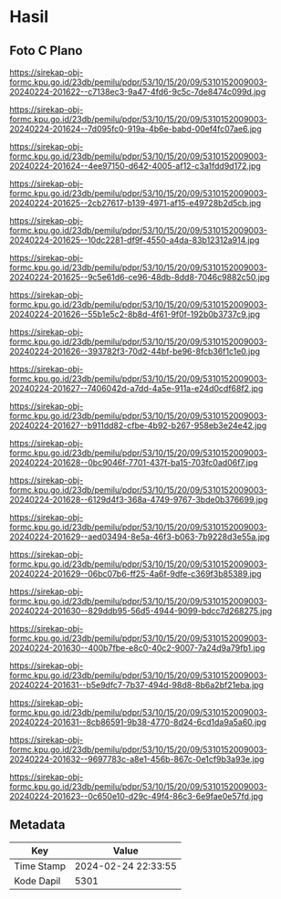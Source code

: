 # Hasil

## Foto C Plano

https://sirekap-obj-formc.kpu.go.id/23db/pemilu/pdpr/53/10/15/20/09/5310152009003-20240224-201622--c7138ec3-9a47-4fd6-9c5c-7de8474c099d.jpg

https://sirekap-obj-formc.kpu.go.id/23db/pemilu/pdpr/53/10/15/20/09/5310152009003-20240224-201624--7d095fc0-919a-4b6e-babd-00ef4fc07ae6.jpg

https://sirekap-obj-formc.kpu.go.id/23db/pemilu/pdpr/53/10/15/20/09/5310152009003-20240224-201624--4ee97150-d642-4005-af12-c3a1fdd9d172.jpg

https://sirekap-obj-formc.kpu.go.id/23db/pemilu/pdpr/53/10/15/20/09/5310152009003-20240224-201625--2cb27617-b139-4971-af15-e49728b2d5cb.jpg

https://sirekap-obj-formc.kpu.go.id/23db/pemilu/pdpr/53/10/15/20/09/5310152009003-20240224-201625--10dc2281-df9f-4550-a4da-83b12312a914.jpg

https://sirekap-obj-formc.kpu.go.id/23db/pemilu/pdpr/53/10/15/20/09/5310152009003-20240224-201625--9c5e61d6-ce96-48db-8dd8-7046c9882c50.jpg

https://sirekap-obj-formc.kpu.go.id/23db/pemilu/pdpr/53/10/15/20/09/5310152009003-20240224-201626--55b1e5c2-8b8d-4f61-9f0f-192b0b3737c9.jpg

https://sirekap-obj-formc.kpu.go.id/23db/pemilu/pdpr/53/10/15/20/09/5310152009003-20240224-201626--393782f3-70d2-44bf-be96-8fcb36f1c1e0.jpg

https://sirekap-obj-formc.kpu.go.id/23db/pemilu/pdpr/53/10/15/20/09/5310152009003-20240224-201627--7406042d-a7dd-4a5e-911a-e24d0cdf68f2.jpg

https://sirekap-obj-formc.kpu.go.id/23db/pemilu/pdpr/53/10/15/20/09/5310152009003-20240224-201627--b911dd82-cfbe-4b92-b267-958eb3e24e42.jpg

https://sirekap-obj-formc.kpu.go.id/23db/pemilu/pdpr/53/10/15/20/09/5310152009003-20240224-201628--0bc9046f-7701-437f-ba15-703fc0ad06f7.jpg

https://sirekap-obj-formc.kpu.go.id/23db/pemilu/pdpr/53/10/15/20/09/5310152009003-20240224-201628--6129d4f3-368a-4749-9767-3bde0b376699.jpg

https://sirekap-obj-formc.kpu.go.id/23db/pemilu/pdpr/53/10/15/20/09/5310152009003-20240224-201629--aed03494-8e5a-46f3-b063-7b9228d3e55a.jpg

https://sirekap-obj-formc.kpu.go.id/23db/pemilu/pdpr/53/10/15/20/09/5310152009003-20240224-201629--06bc07b6-ff25-4a6f-9dfe-c369f3b85389.jpg

https://sirekap-obj-formc.kpu.go.id/23db/pemilu/pdpr/53/10/15/20/09/5310152009003-20240224-201630--829ddb95-56d5-4944-9099-bdcc7d268275.jpg

https://sirekap-obj-formc.kpu.go.id/23db/pemilu/pdpr/53/10/15/20/09/5310152009003-20240224-201630--400b7fbe-e8c0-40c2-9007-7a24d9a79fb1.jpg

https://sirekap-obj-formc.kpu.go.id/23db/pemilu/pdpr/53/10/15/20/09/5310152009003-20240224-201631--b5e9dfc7-7b37-494d-98d8-8b6a2bf21eba.jpg

https://sirekap-obj-formc.kpu.go.id/23db/pemilu/pdpr/53/10/15/20/09/5310152009003-20240224-201631--8cb86591-9b38-4770-8d24-6cd1da9a5a60.jpg

https://sirekap-obj-formc.kpu.go.id/23db/pemilu/pdpr/53/10/15/20/09/5310152009003-20240224-201632--9697783c-a8e1-456b-867c-0e1cf9b3a93e.jpg

https://sirekap-obj-formc.kpu.go.id/23db/pemilu/pdpr/53/10/15/20/09/5310152009003-20240224-201623--0c650e10-d29c-49f4-86c3-6e9fae0e57fd.jpg


## Metadata

| Key        | Value               |
| ---------- | ------------------- |
| Time Stamp | 2024-02-24 22:33:55 |
| Kode Dapil | 5301                |



